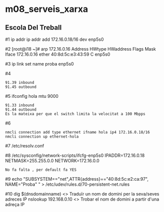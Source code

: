 # m08_serveis_xarxa
## Escola Del Treball

#1
 ip addr  ip addr add 172.16.0.18/16 dev enp5s0

#2
 [root@i18 ~]# arp 172.16.0.16
Address                  HWtype  HWaddress           Flags Mask            Iface
172.16.0.16              ether   40:8d:5c:e3:43:59   C                     enp5s0

#3
ip link set name proba enp5s0

#4

	91.39 inbound
	91.45 outbound


#5
ifconfig hola mtu 9000

	91.33 inbound
	91.44 outbound
	Es la mateixa per que el switch limita la velocitat a 100 Mbpps

#6
 
	nmcli connection add type ethernet ifname hola ip4 172.16.0.18/16
	nmcli connection up ethernet-hola

#7 
/etc/resolv.conf

#8
	/etc/sysconfig/network-scripts/ifcfg-enp5s0	
	IPADDR=172.16.0.18
	NETMASK=255.255.0.0
	NETWORK=172.16.0.0
	
	No fa falta , per default fa YES

#9
	echo "SUBSYSTEM=="net",ATTR{address}=="40:8d:5c:e2:ca:97", NAME="Proba" " > /etc/udev/rules.d/70-persistent-net.rules

#10
	dig $(dnsdomainname)     <> Traduïr un nom de domini per la seva/seves adreces IP
	nslookup 192.168.0.10	 <> Trobar el nom de domini a partir d'una adreça IP
